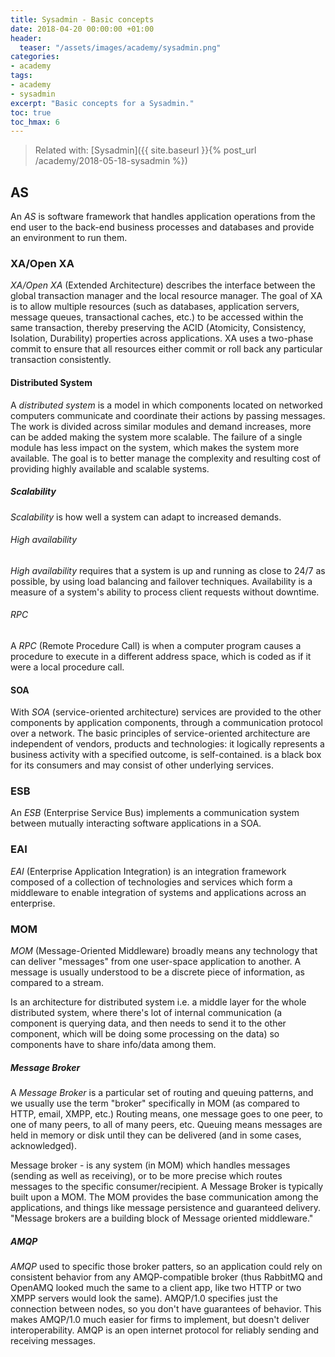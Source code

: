 ```yaml
---
title: Sysadmin - Basic concepts
date: 2018-04-20 00:00:00 +01:00
header:
  teaser: "/assets/images/academy/sysadmin.png"
categories:
- academy
tags:
- academy
- sysadmin
excerpt: "Basic concepts for a Sysadmin."
toc: true
toc_hmax: 6
---
```


> Related with: [Sysadmin]({{ site.baseurl }}{% post_url /academy/2018-05-18-sysadmin %})

## AS
An *AS* is software framework that handles application operations from the end user to the back-end business processes and databases and provide an environment to run them.

### XA/Open XA
*XA/Open XA* (Extended Architecture) describes the interface between the global transaction manager and the local resource manager. The goal of XA is to allow multiple resources (such as databases, application servers, message queues, transactional caches, etc.) to be accessed within the same transaction, thereby preserving the ACID (Atomicity, Consistency, Isolation, Durability) properties across applications. XA uses a two-phase commit to ensure that all resources either commit or roll back any particular transaction consistently.

#### Distributed System
A *distributed system* is a model in which components located on networked computers communicate and coordinate their actions by passing messages. The work is divided across similar modules and demand increases, more can be added making the system more scalable. The failure of a single module has less impact on the system, which makes the system more available. The goal is to better manage the complexity and resulting cost of providing highly available and scalable systems.

##### Scalability
*Scalability* is how well a system can adapt to increased demands.

###### High availability
*High availability* requires that a system is up and running as close to 24/7 as possible, by using load balancing and failover techniques. Availability is a measure of a system's ability to process client requests without downtime.

###### RPC
A *RPC* (Remote Procedure Call) is when a computer program causes a procedure  to execute in a different address space, which is coded as if it were a local procedure call.

#### SOA
With *SOA* (service-oriented architecture) services are provided to the other components by application components, through a communication protocol over a network. The basic principles of service-oriented architecture are independent of vendors, products and technologies: it logically represents a business activity with a specified outcome, is self-contained. is a black box for its consumers and may consist of other underlying services.

### ESB
An *ESB* (Enterprise Service Bus) implements a communication system between mutually interacting software applications in a SOA.

### EAI
*EAI* (Enterprise Application Integration) is an integration framework composed of a collection of technologies and services which form a middleware to enable integration of systems and applications across an enterprise.

### MOM
*MOM* (Message-Oriented Middleware) broadly means any technology that can deliver "messages" from one user-space application to another. A message is usually understood to be a discrete piece of information, as compared to a stream.

Is an architecture for distributed system i.e. a middle layer for the whole distributed system, where there's lot of internal communication (a component is querying data, and then needs to send it to the other component, which will be doing some processing on the data) so components have to share info/data among them.

##### Message Broker
A *Message Broker* is a particular set of routing and queuing patterns, and we usually use the term "broker" specifically in MOM (as compared to HTTP, email, XMPP, etc.) Routing means, one message goes to one peer, to one of many peers, to all of many peers, etc. Queuing means messages are held in memory or disk until they can be delivered (and in some cases, acknowledged).

Message broker - is any system (in MOM) which handles messages (sending as well as receiving), or to be more precise which routes messages to the specific consumer/recipient. A Message Broker is typically built upon a MOM. The MOM provides the base communication among the applications, and things like message persistence and guaranteed delivery. "Message brokers are a building block of Message oriented middleware."

##### AMQP
*AMQP* used to specific those broker patters, so an application could rely on consistent behavior from any AMQP-compatible broker (thus RabbitMQ and OpenAMQ looked much the same to a client app, like two HTTP or two XMPP servers would look the same). AMQP/1.0 specifies just the connection between nodes, so you don't have guarantees of behavior. This makes AMQP/1.0 much easier for firms to implement, but doesn't deliver interoperability.
AMQP is an open internet protocol for reliably sending and receiving messages.
